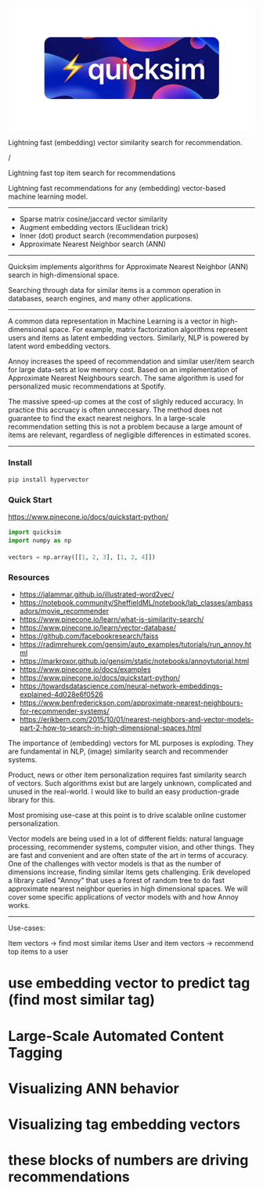 ![](quicksim.png)


Lightning fast (embedding) vector similarity search for recommendation.

[//]: <> (quicksim / hypervec / fastrec / hypervector / turboquery / speedsearch / hypersift / blaze / topsearch)


/

Lightning fast top item search for recommendations

Lightning fast recommendations for any (embedding) vector-based machine learning model.

---

* Sparse matrix cosine/jaccard vector similarity
* Augment embedding vectors (Euclidean trick)
* Inner (dot) product search (recommendation purposes)
* Approximate Nearest Neighbor search (ANN)

---

Quicksim implements algorithms for Approximate Nearest Neighbor (ANN) search in high-dimensional space.

Searching through data for similar items is a common operation in databases, search engines, and many other applications.

---

A common data representation in Machine Learning is a vector in high-dimensional space. For example, matrix factorization algorithms represent users and items as latent embedding vectors. Similarly, NLP is powered by latent word embedding vectors.

Annoy increases the speed of recommendation and similar user/item search for large data-sets at low memory cost. Based on an implementation of Approximate Nearest Neighbours search. The same algorithm is used for personalized music recommendations at Spotify.

The massive speed-up comes at the cost of slighly reduced accuracy. In practice this accruacy is often unneccesary.
The method does not guarantee to find the exact nearest neighors. In a large-scale recommendation setting this is not a problem
because a large amount of items are relevant, regardless of negligible differences
in estimated scores.

---

### Install

```bash
pip install hypervector
```

### Quick Start
https://www.pinecone.io/docs/quickstart-python/

```python
import quicksim
import numpy as np

vectors = np.array([[1, 2, 3], [1, 2, 4]])
```

### Resources
* https://jalammar.github.io/illustrated-word2vec/
* https://notebook.community/SheffieldML/notebook/lab_classes/ambassadors/movie_recommender
* https://www.pinecone.io/learn/what-is-similarity-search/
* https://www.pinecone.io/learn/vector-database/
* https://github.com/facebookresearch/faiss
* https://radimrehurek.com/gensim/auto_examples/tutorials/run_annoy.html
* https://markroxor.github.io/gensim/static/notebooks/annoytutorial.html
* https://www.pinecone.io/docs/examples
* https://www.pinecone.io/docs/quickstart-python/
* https://towardsdatascience.com/neural-network-embeddings-explained-4d028e6f0526
* https://www.benfrederickson.com/approximate-nearest-neighbours-for-recommender-systems/
* https://erikbern.com/2015/10/01/nearest-neighbors-and-vector-models-part-2-how-to-search-in-high-dimensional-spaces.html


The importance of (embedding) vectors for ML purposes is exploding. They are fundamental in NLP, (image) similarity search and recommender systems.

Product, news or other item personalization requires fast similarity search of vectors. Such algorithms exist but are largely unknown, complicated and unused in the real-world. I would like to build an easy production-grade library for this.

Most promising use-case at this point is to drive scalable online customer personalization.

Vector models are being used in a lot of different fields: natural language processing, recommender systems, computer vision, and other things. They are fast and convenient and are often state of the art in terms of accuracy. One of the challenges with vector models is that as the number of dimensions increase, finding similar items gets challenging. Erik developed a library called "Annoy" that uses a forest of random tree to do fast approximate nearest neighbor queries in high dimensional spaces. We will cover some specific applications of vector models with and how Annoy works.

-----

Use-cases:

Item vectors -> find most similar items
User and item vectors -> recommend top items to a user

# use embedding vector to predict tag (find most similar tag)
# Large-Scale Automated Content Tagging
# Visualizing ANN behavior

# Visualizing tag embedding vectors
# these blocks of numbers are driving recommendations
